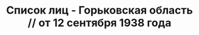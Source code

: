 ---
title: Список лиц - Горьковская область // от 12 сентября 1938 года
description: РГАСПИ, ф.17, т.11, оп.171, дело 419, лист 99
images:
- /disk/pictures/v11/17-171-419-099.jpg
- /disk/pictures/v11/17-171-419-100.jpg
- /disk/pictures/v11/17-171-419-101.jpg
- /disk/pictures/v11/17-171-419-102.jpg
- /disk/pictures/v11/17-171-419-103.jpg
- /disk/pictures/v11/17-171-419-104.jpg
---